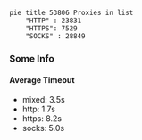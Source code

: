 
```mermaid
pie title 53806 Proxies in list
    "HTTP" : 23831
    "HTTPS": 7529
    "SOCKS" : 28849
```

### Some Info
#### Average Timeout

- mixed: 3.5s
- http: 1.7s
- https: 8.2s
- socks: 5.0s